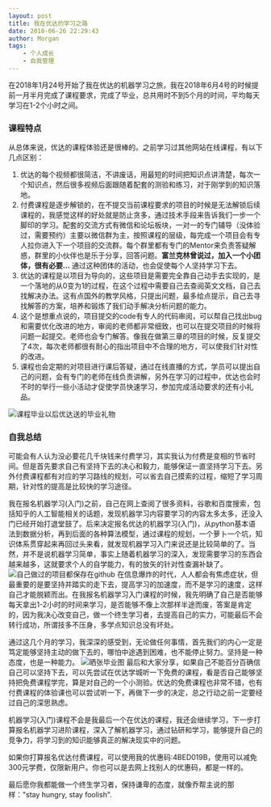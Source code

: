 ```yaml
---
layout: post
title: 我在优达的学习之路
date: 2018-06-26 22:29:43
author: Morgan
tags: 
    - 个人成长
    - 自我管理
---
```


在2018年1月24号开始了我在优达的机器学习之旅，我在2018年6月4号的时候提前一月半月完成了课程要求，完成了毕业，总共用时不到5个月的时间，平均每天学习在1-2个小时之间。

<!-- more -->
### 课程特点
从总体来说，优达的课程体验还是很棒的。之前学习过其他网站在线课程，有以下几点区别：

1. 优达的每个视频都很简洁，不讲废话，用最短的时间把知识点讲清楚，每次一个知识点，然后很多视频后面跟随着配套的测验和练习，对于刚学到的知识落地。
2. 付费课程是逐步解锁的，在不提交当前课程要求的项目的时候是无法解锁后续课程的，我感觉这样的好处就是防止贪多，通过技术手段来告诉我们一步一个脚印的学习。配套的交流方式有微信和论坛板块，一对一的专门辅导（没体验过，需要预约）主要以微信群为主，按照课程的层级，每完成一个项目会有专人拉你进入下一个项目的交流群。每个群里都有专门的Mentor来负责答疑解惑，群里的小伙伴也是乐于分享，回答问题。**富兰克林曾说过，加入一个小团体，很有必要...** 通过这种团体的活动，也会促使每个人坚持学习下去。
3. 优达的课程是以项目为导向的，这些项目是需要完全靠自己动手去实现的，是一个落地的从0变为1的过程，在这个过程中需要自己去查阅英文文档，自己去找解决办法。这有点国外的教学风格，只提出问题，最多给点提示，自己去寻找解答的方案，培养和锻炼了我们动手解决分析问题的能力。
4. 这个是想重点说的，项目提交的code有专人的代码审阅，可以帮自己找出bug和需要优化改进的地方，审阅的老师都非常细致，也可以在提交项目的时候将问题一起提交。老师也会专门解答。像我在做第三章的项目的时候，反复提交了4次，每次老师都很有耐心的指出项目中不合理的地方，可以使我们针对性的改进。
5. 课程也会定期的对项目进行课后答疑，通过在线直播的方式，学员可以提出自己的问题，会有专门的老师在线负责讲解，另外在学习的过程中，优达也会时不时的举行一些小活动才促使学员快速学习，参加完成活动要求的还有小礼品。

![课程毕业以后优达送的毕业礼物](http://upload-images.jianshu.io/upload_images/7793041-851e57605ad730e8.jpg?imageMogr2/auto-orient/strip%7CimageView2/2/w/1240)

### 自我总结
可能会有人认为没必要花几千块钱来付费学习，其实我认为付费是变相的节省时间。但是首先要求自己有坚持下去的决心和毅力，能够保证一直坚持学习下去。另外付费课程都有对应的学习路线的规划，可以省去自己摸索的过程，缩短了学习周期，针对性的提高是比较快的学习途径。

我在报名机器学习(入门)之前，自己在网上查阅了很多资料，谷歌和百度搜索，包括知乎的人工智能相关的话题，发现机器学习内容要学习的内容太多太多，还没入门已经开始打退堂鼓了。后来决定报名优达的机器学习(入门)，从python基本语法到数据分析，再到后面的各种算法模型，通过课程的规划，一个萝卜一个坑，知识体系贯穿起来再回过头来看，就发现机器学习入门来说还是比较简单的了。当然，并不是说机器学习简单，事实上随着机器学习的深入，发现需要学习的东西会越来越多，这就要求个人的自学能力，有的放矢的针对性查漏补缺了。
![自己做过的项目都保存在github](http://upload-images.jianshu.io/upload_images/7793041-a8d87fb31e00129c.png?imageMogr2/auto-orient/strip%7CimageView2/2/w/1240)
在信息爆炸的时代，人人都会有焦虑症状，但最重要的是要坚持并踏实的走下去，提高学习的加速度，而不是学习的速度，这样自己才能脱颖而出。在我报名机器学习入门课程的时候，我先明确了自己是否能够每天拿出1-2小时的时间来学习，是否能够不像上次那样半途而废，答案是肯定的，因为我决心改变自己，做一个终生学习者，去提高自己的实力，可能最后不会转行成功，所谓技多不压身，多学点知识总没有坏处。

通过这几个月的学习，我深深的感受到，无论做任何事情，首先我们的内心一定是笃定能够坚持主动的做下去的，哪怕中途遇到困难，也不能停止努力。坚持是一种态度，也是一种能力。
![晒张毕业图](http://upload-images.jianshu.io/upload_images/7793041-18a8f7f2e093b27e.jpg?imageMogr2/auto-orient/strip%7CimageView2/2/w/1240)
最后和大家分享，如果自己不能百分百确信自己可以坚持下去，可以先尝试在优达学城听一下免费的课程，看是否自己能够坚持把免费课程学完，算是对自己的一个小测验。优达的免费课程也非常不错，也有付费课程的体验课也可以尝试听一下，再做下一步的决定，总之行动之前一定要经过自己的深思熟虑。

机器学习(入门)课程不会是我最后一个在优达的课程，我还会继续学习，下一步打算报名机器学习进阶课程，深入了解机器学习，通过钻研和学习，能够提升自己的竞争力，将学习到的知识能够真正的解决现实中的问题。

如果你打算报名优达付费课程，可以使用我的优惠码:4BED019B，使用可以减免300元学费，仅限新用户。你也可以是去网上找别人的优惠码，都是一样的。

最后愿你我都能做一个终生学习者，保持谦卑的态度，就像乔帮主说的那样："stay hungry, stay foolish".

